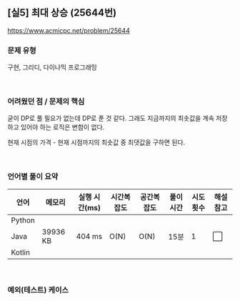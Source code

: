 ## [실5] 최대 상승 (25644번)

https://www.acmicpc.net/problem/25644

### 문제 유형

구현, 그리디, 다이나믹 프로그래밍

<br>

### 어려웠던 점 / 문제의 핵심

굳이 DP로 풀 필요가 없는데 DP로 푼 것 같다. 그래도 지금까지의 최솟값을 계속 저장하고 있어야 하는 로직은 변함이 없다.

현재 시점의 가격 - 현재 시점까지의 최솟값 중 최댓값을 구하면 된다.

<br>

### 언어별 풀이 요약

| 언어   | 메모리   | 실행 시간(ms) | 시간복잡도 | 공간복잡도 | 풀이 시간 | 시도 횟수 | 해설 참고            |
| ------ | -------- | ------------- | ---------- | ---------- | --------- | --------- | -------------------- |
| Python |          |               |            |            |           |           |                      |
| Java   | 39936 KB | 404 ms        | O(N)       | O(N)       | 15분      | 1         | :white_large_square: |
| Kotlin |          |               |            |            |           |           |                      |

<br>

### 예외(테스트) 케이스

```
```

